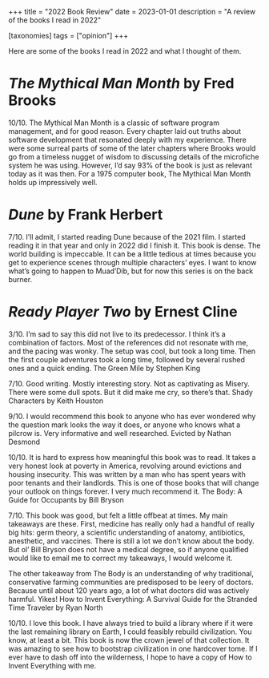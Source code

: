 +++
title = "2022 Book Review"
date = 2023-01-01
description = "A review of the books I read in 2022"

[taxonomies]
tags = ["opinion"]
+++

Here are some of the books I read in 2022 and what I thought of them.

# *The Mythical Man Month* by Fred Brooks

10/10. The Mythical Man Month is a classic of software program management, and
for good reason. Every chapter laid out truths about software development that
resonated deeply with my experience. There were some surreal parts of some of 
the later chapters where Brooks would go from a timeless nugget of wisdom to 
discussing details of the microfiche system he was using. However, I’d say 93% 
of the book is just as relevant today as it was then. For a 1975 computer book, 
The Mythical Man Month holds up impressively well.


# *Dune* by Frank Herbert

7/10. I’ll admit, I started reading Dune because of the 2021 film. I started reading it in that year and only in 2022 did I finish it. This book is dense. The world building is impeccable. It can be a little tedious at times because you get to experience scenes through multiple characters’ eyes. I want to know what’s going to happen to Muad’Dib, but for now this series is on the back burner.


# *Ready Player Two* by Ernest Cline

3/10. I’m sad to say this did not live to its predecessor. I think it’s a combination of factors. Most of the references did not resonate with me, and the pacing was wonky. The setup was cool, but took a long time. Then the first couple adventures took a long time, followed by several rushed ones and a quick ending.
The Green Mile by Stephen King

7/10. Good writing. Mostly interesting story. Not as captivating as Misery. There were some dull spots. But it did make me cry, so there’s that.
Shady Characters by Keith Houston

9/10. I would recommend this book to anyone who has ever wondered why the question mark looks the way it does, or anyone who knows what a pilcrow is. Very informative and well researched.
Evicted by Nathan Desmond

10/10. It is hard to express how meaningful this book was to read. It takes a very honest look at poverty in America, revolving around evictions and housing insecurity. This was written by a man who has spent years with poor tenants and their landlords. This is one of those books that will change your outlook on things forever. I very much recommend it.
The Body: A Guide for Occupants by Bill Bryson

7/10. This book was good, but felt a little offbeat at times. My main takeaways are these. First, medicine has really only had a handful of really big hits: germ theory, a scientific understanding of anatomy, antibiotics, anesthetic, and vaccines. There is still a lot we don’t know about the body. But ol’ Bill Bryson does not have a medical degree, so if anyone qualified would like to email me to correct my takeaways, I would welcome it.

The other takeaway from The Body is an understanding of why traditional, conservative farming communities are predisposed to be leery of doctors. Because until about 120 years ago, a lot of what doctors did was actively harmful. Yikes!
How to Invent Everything: A Survival Guide for the Stranded Time Traveler by Ryan North

10/10. I love this book. I have always tried to build a library where if it were the last remaining library on Earth, I could feasibly rebuild civilization. You know, at least a bit. This book is now the crown jewel of that collection. It was amazing to see how to bootstrap civilization in one hardcover tome. If I ever have to dash off into the wilderness, I hope to have a copy of How to Invent Everything with me.
